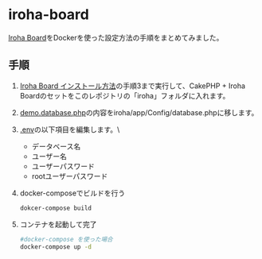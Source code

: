 # iroha-board

[Iroha Board](https://github.com/irohasoft/irohaboard#iroha-board)をDockerを使った設定方法の手順をまとめてみました。

## 手順

1. [Iroha Board インストール方法](https://github.com/irohasoft/irohaboard/blob/master/README.jp.md#インストール方法)の手順3まで実行して、CakePHP + Iroha Boardのセットをこのレポジトリの「iroha」フォルダに入れます。

2. [demo.database.php](demo.database.php)の内容をiroha/app/Config/database.phpに移します。

3. [.env](.env)の以下項目を編集します。\
    + データベース名
    + ユーザー名
    + ユーザーパスワード
    + rootユーザーパスワード
    
4. docker-composeでビルドを行う
    ```bash
    dokcer-compose build
    ```

5. コンテナを起動して完了
    ```bash
    #docker-compose を使った場合
    docker-compose up -d
    ```